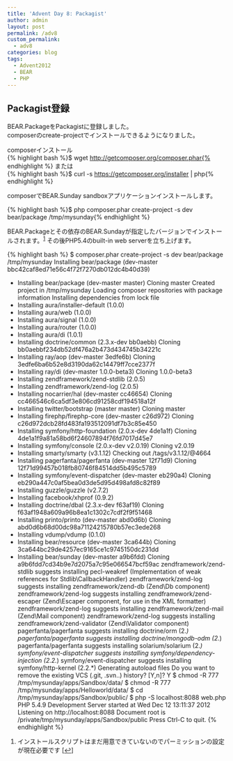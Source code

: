 ```yaml
---
title: 'Advent Day 8: Packagist'
author: admin
layout: post
permalink: /adv8
custom_permalink:
  - adv8
categories: blog
tags:
  - Advent2012
  - BEAR
  - PHP
---
```


## Packagist登録

BEAR.PackageをPackagistに登録しました。  
composerのcreate-projectでインストールできるようになりました。

composerインストール  
{% highlight bash %}$ wget http://getcomposer.org/composer.phar{% endhighlight %}
または  
{% highlight bash %}$ curl -s https://getcomposer.org/installer | php{% endhighlight %}

composerでBEAR.Sunday sandboxアプリケーションインストールします。

{% highlight bash %}$ php composer.phar create-project -s dev bear/package /tmp/mysunday{% endhighlight %}

BEAR.Packageとその依存のBEAR.Sundayが指定したバージョンでインストールされます。<sup><a href="#footnote_0_1385" id="identifier_0_1385" class="footnote-link footnote-identifier-link" title=" インストールスクリプトはまだ用意できていないのでパーミッションの設定が現在必要です">1</a></sup> その後PHP5.4のbuilt-in web serverを立ち上げます。

{% highlight bash %}
$ composer.phar create-project -s dev bear/package /tmp/mysunday
Installing bear/package (dev-master bbc42caf8ed71e56c4f72f7270db012dc4b40d39)
  - Installing bear/package (dev-master master)
    Cloning master
Created project in /tmp/mysunday
Loading composer repositories with package information
Installing dependencies from lock file
  - Installing aura/installer-default (1.0.0)
  - Installing aura/web (1.0.0)
  - Installing aura/signal (1.0.0)
  - Installing aura/router (1.0.0)
  - Installing aura/di (1.0.1)
  - Installing doctrine/common (2.3.x-dev bb0aebb)
    Cloning bb0aebbf234db52df476a2b473d434745b34221c
  - Installing ray/aop (dev-master 3edfe6b)
    Cloning 3edfe6ba6b52e8d3190da62c14479ff7cce2377f
  - Installing ray/di (dev-master 1.0.0-beta3)
    Cloning 1.0.0-beta3
  - Installing zendframework/zend-stdlib (2.0.5)
  - Installing zendframework/zend-log (2.0.5)
  - Installing nocarrier/hal (dev-master cc46654)
    Cloning cc466546c6ca5df3e806cd91258cdf194518a12f
  - Installing twitter/bootstrap (master master)
    Cloning master
  - Installing firephp/firephp-core (dev-master c26d972)
    Cloning c26d972dcb28fd483fa193512091df7b3c85e450
  - Installing symfony/http-foundation (2.0.x-dev 4de1a1f)
    Cloning 4de1a1f9a81a58bd6f24607894f76fd7017d45e7
  - Installing symfony/console (2.0.x-dev v2.0.19)
    Cloning v2.0.19
  - Installing smarty/smarty (v3.1.12)
    Checking out /tags/v3.1.12/@4664
  - Installing pagerfanta/pagerfanta (dev-master 12f71d9)
    Cloning 12f71d99457b018fb80746f84514dd5b495c5789
  - Installing symfony/event-dispatcher (dev-master eb290a4)
    Cloning eb290a447c0af5bea0d3de5d95d498afd8c82f89
  - Installing guzzle/guzzle (v2.7.2)
  - Installing facebook/xhprof (0.9.2)
  - Installing doctrine/dbal (2.3.x-dev f63af19)
    Cloning f63af1948a609a96b8ea1c1302c7cdf2f9f51468
  - Installing printo/printo (dev-master abd0d6b)
    Cloning abd0d6b68d00dc98a71124215780b57ec3ede268
  - Installing vdump/vdump (0.1.0)
  - Installing bear/resource (dev-master 3ca644b)
    Cloning 3ca644bc29de4257ec9165ce1c9745150dc231dd
  - Installing bear/sunday (dev-master a9b6fdd)
    Cloning a9b6fdd7cd34b9e7d2075a7c95e066547bcf59ac
zendframework/zend-stdlib suggests installing pecl-weakref (Implementation of weak references for Stdlib\CallbackHandler)
zendframework/zend-log suggests installing zendframework/zend-db (Zend\Db component)
zendframework/zend-log suggests installing zendframework/zend-escaper (Zend\Escaper component, for use in the XML formatter)
zendframework/zend-log suggests installing zendframework/zend-mail (Zend\Mail component)
zendframework/zend-log suggests installing zendframework/zend-validator (Zend\Validator component)
pagerfanta/pagerfanta suggests installing doctrine/orm (2.*)
pagerfanta/pagerfanta suggests installing doctrine/mongodb-odm (2.*)
pagerfanta/pagerfanta suggests installing solarium/solarium (2.*)
symfony/event-dispatcher suggests installing symfony/dependency-injection (2.2.*)
symfony/event-dispatcher suggests installing symfony/http-kernel (2.2.*)
Generating autoload files
Do you want to remove the existing VCS (.git, .svn..) history? [Y,n]? Y
$ chmod -R 777 /tmp/mysunday/apps/Sandbox/data/
$ chmod -R 777 /tmp/mysunday/apps/Helloworld/data/
$ cd /tmp/mysunday/apps/Sandbox/public/
$ php -S localhost:8088 web.php
PHP 5.4.9 Development Server started at Wed Dec 12 13:11:37 2012
Listening on http://localhost:8088
Document root is /private/tmp/mysunday/apps/Sandbox/public
Press Ctrl-C to quit.
{% endhighlight %}

<ol class="footnotes">
  <li id="footnote_0_1385" class="footnote">
    インストールスクリプトはまだ用意できていないのでパーミッションの設定が現在必要です [<a href="#identifier_0_1385" class="footnote-link footnote-back-link">&#8617;</a>]
  </li>
</ol>
